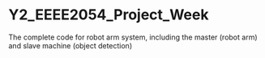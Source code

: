 # Y2_EEEE2054_Project_Week
The complete code for robot arm system, including the master (robot arm) and slave machine (object detection)
